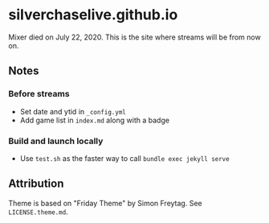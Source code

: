 # silverchaselive.github.io
Mixer died on July 22, 2020. This is the site where streams will be from now on.

## Notes
### Before streams
* Set date and ytid in `_config.yml`
* Add game list in `index.md` along with a badge

### Build and launch locally
* Use `test.sh` as the faster way to call `bundle exec jekyll serve`

## Attribution
Theme is based on "Friday Theme" by Simon Freytag. See `LICENSE.theme.md`.
